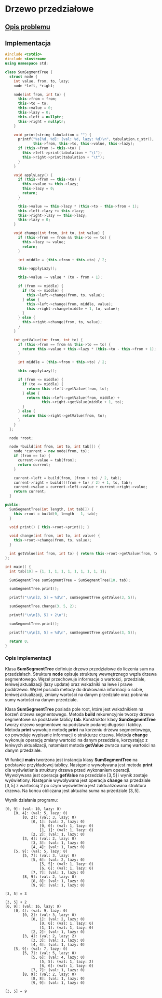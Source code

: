 # Drzewo przedziałowe

## [Opis problemu](../../../../algorithms/structures/segment-trees.md)

## Implementacja

```cpp linenums="1"
#include <cstdio>
#include <iostream>
using namespace std;

class SumSegmentTree {
  struct node {
    int value, from, to, lazy;
    node *left, *right;

    node(int from, int to) {
      this->from = from;
      this->to = to;
      this->value = 0;
      this->lazy = 0;
      this->left = nullptr;
      this->right = nullptr;
    }

    void print(string tabulation = "") {
      printf("%s[%d, %d]: (val: %d, lazy: %d)\n", tabulation.c_str(),
             this->from, this->to, this->value, this->lazy);
      if (this->from != this->to) {
        this->left->print(tabulation + "\t");
        this->right->print(tabulation + "\t");
      }
    }

    void applyLazy() {
      if (this->from == this->to) {
        this->value += this->lazy;
        this->lazy = 0;
        return;
      }

      this->value += this->lazy * (this->to - this->from + 1);
      this->left->lazy += this->lazy;
      this->right->lazy += this->lazy;
      this->lazy = 0;
    }

    void change(int from, int to, int value) {
      if (this->from == from && this->to == to) {
        this->lazy += value;
        return;
      }

      int middle = (this->from + this->to) / 2;

      this->applyLazy();

      this->value += value * (to - from + 1);

      if (from <= middle) {
        if (to <= middle) {
          this->left->change(from, to, value);
        } else {
          this->left->change(from, middle, value);
          this->right->change(middle + 1, to, value);
        }
      } else {
        this->right->change(from, to, value);
      }
    }

    int getValue(int from, int to) {
      if (this->from == from && this->to == to) {
        return this->value + this->lazy * (this->to - this->from + 1);
      }

      int middle = (this->from + this->to) / 2;

      this->applyLazy();

      if (from <= middle) {
        if (to <= middle) {
          return this->left->getValue(from, to);
        } else {
          return this->left->getValue(from, middle) +
                 this->right->getValue(middle + 1, to);
        }
      } else {
        return this->right->getValue(from, to);
      }
    }
  };

  node *root;

  node *build(int from, int to, int tab[]) {
    node *current = new node(from, to);
    if (from == to) {
      current->value = tab[from];
      return current;
    }

    current->left = build(from, (from + to) / 2, tab);
    current->right = build(((from + to) / 2) + 1, to, tab);
    current->value = current->left->value + current->right->value;
    return current;
  }

public:
  SumSegmentTree(int length, int tab[]) {
    this->root = build(0, length - 1, tab);
  }

  void print() { this->root->print(); }

  void change(int from, int to, int value) {
    this->root->change(from, to, value);
  }

  int getValue(int from, int to) { return this->root->getValue(from, to); }
};

int main() {
  int tab[10] = {1, 1, 1, 1, 1, 1, 1, 1, 1, 1};

  SumSegmentTree sumSegmentTree = SumSegmentTree(10, tab);

  sumSegmentTree.print();

  printf("\n\n[3, 5] = %d\n", sumSegmentTree.getValue(3, 5));

  sumSegmentTree.change(3, 5, 2);

  printf("\n\n[3, 5] + 2\n");

  sumSegmentTree.print();

  printf("\n\n[3, 5] = %d\n", sumSegmentTree.getValue(3, 5));

  return 0;
}
```

### Opis implementacji

Klasa **SumSegmentTree** definiuje drzewo przedziałowe do liczenia sum na przedziałach. Struktura **node** opisuje strukturę wewnętrznego węzła drzewa segmentowego.
Węzeł przechowuje informacje o wartości, przedziale, leniwej aktualizacji (lazy update) oraz wskaźniki na lewe i prawe poddrzewo.
Węzeł posiada metody do drukowania informacji o sobie, leniwej aktualizacji, zmiany wartości na danym przedziale oraz pobrania sumy wartości na danym przedziale.

Klasa **SumSegmentTree** posiada pole root, które jest wskaźnikiem na korzeń drzewa segmentowego.
Metoda **build** rekurencyjnie tworzy drzewo segmentowe na podstawie tablicy **tab**.
Konstruktor klasy **SumSegmentTree** tworzy drzewo segmentowe na podstawie podanej długości i tablicy.
Metoda **print** wywołuje metodę **print** na korzeniu drzewa segmentowego, co powoduje wypisanie informacji o strukturze drzewa.
Metoda **change** wykonuje operację zmiany wartości na danym przedziale, korzystając z leniwych aktualizacji, natomiast metoda **getValue** zwraca sumę wartości na danym przedziale.

W funkcji **main** tworzona jest instancja klasy **SumSegmentTree** na podstawie przykładowej tablicy.
Następnie wywoływana jest metoda **print** dla wyświetlenia struktury drzewa przed wykonaniem operacji.
Wywoływana jest operacja **getValue** na przedziale $[3, 5]$ i wynik zostaje wyświetlony.
Następnie wywoływana jest operacja **change** na przedziale $[3, 5]$ z wartością $2$ po czym wyświetlena jest zaktualizowana struktura drzewa.
Na końcu obliczana jest aktualna suma na przedziale $[3, 5]$.

Wynik działania programu:

```
[0, 9]: (val: 10, lazy: 0)
    [0, 4]: (val: 5, lazy: 0)
        [0, 2]: (val: 3, lazy: 0)
            [0, 1]: (val: 2, lazy: 0)
                [0, 0]: (val: 1, lazy: 0)
                [1, 1]: (val: 1, lazy: 0)
            [2, 2]: (val: 1, lazy: 0)
        [3, 4]: (val: 2, lazy: 0)
            [3, 3]: (val: 1, lazy: 0)
            [4, 4]: (val: 1, lazy: 0)
    [5, 9]: (val: 5, lazy: 0)
        [5, 7]: (val: 3, lazy: 0)
            [5, 6]: (val: 2, lazy: 0)
                [5, 5]: (val: 1, lazy: 0)
                [6, 6]: (val: 1, lazy: 0)
            [7, 7]: (val: 1, lazy: 0)
        [8, 9]: (val: 2, lazy: 0)
            [8, 8]: (val: 1, lazy: 0)
            [9, 9]: (val: 1, lazy: 0)

[3, 5] = 3

[3, 5] + 2
[0, 9]: (val: 16, lazy: 0)
    [0, 4]: (val: 9, lazy: 0)
        [0, 2]: (val: 3, lazy: 0)
            [0, 1]: (val: 2, lazy: 0)
                [0, 0]: (val: 1, lazy: 0)
                [1, 1]: (val: 1, lazy: 0)
            [2, 2]: (val: 1, lazy: 0)
        [3, 4]: (val: 2, lazy: 2)
            [3, 3]: (val: 1, lazy: 0)
            [4, 4]: (val: 1, lazy: 0)
    [5, 9]: (val: 7, lazy: 0)
        [5, 7]: (val: 5, lazy: 0)
            [5, 6]: (val: 4, lazy: 0)
                [5, 5]: (val: 1, lazy: 2)
                [6, 6]: (val: 1, lazy: 0)
            [7, 7]: (val: 1, lazy: 0)
        [8, 9]: (val: 2, lazy: 0)
            [8, 8]: (val: 1, lazy: 0)
            [9, 9]: (val: 1, lazy: 0)

[3, 5] = 9
```
